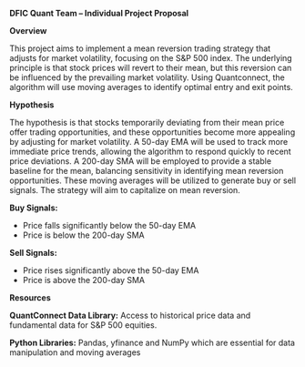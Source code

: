 **DFIC Quant Team – Individual Project Proposal**

**Overview**

This project aims to implement a mean reversion trading strategy that adjusts for market volatility, focusing on the S&P 500 index. The underlying principle is that stock prices will revert to their mean, but this reversion can be influenced by the prevailing market volatility. Using Quantconnect, the algorithm will use moving averages to identify optimal entry and exit points.

**Hypothesis**

The hypothesis is that stocks temporarily deviating from their mean price offer trading opportunities, and these opportunities become more appealing by adjusting for market volatility. A 50-day EMA will be used to track more immediate price trends, allowing the algorithm to respond quickly to recent price deviations. A 200-day SMA will be employed to provide a stable baseline for the mean, balancing sensitivity in identifying mean reversion opportunities. These moving averages will be utilized to generate buy or sell signals. The strategy will aim to capitalize on mean reversion.

**Buy Signals:**

- Price falls significantly below the 50-day EMA
- Price is below the 200-day SMA

**Sell Signals:**

- Price rises significantly above the 50-day EMA
- Price is above the 200-day SMA

**Resources**

**QuantConnect Data Library:** Access to historical price data and fundamental data for S&P 500 equities.

**Python Libraries:** Pandas, yfinance and NumPy which are essential for data manipulation and moving averages
